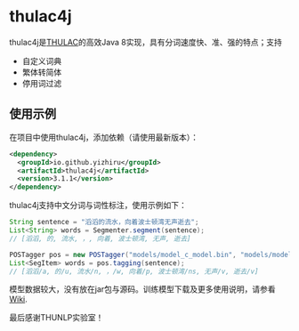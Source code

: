 # thulac4j

thulac4j是[THULAC](http://thulac.thunlp.org/)的高效Java 8实现，具有分词速度快、准、强的特点；支持

- 自定义词典
- 繁体转简体
- 停用词过滤


## 使用示例

在项目中使用thulac4j，添加依赖（请使用最新版本）：

```xml
<dependency>
  <groupId>io.github.yizhiru</groupId>
  <artifactId>thulac4j</artifactId>
  <version>3.1.1</version>
</dependency>
```

thulac4j支持中文分词与词性标注，使用示例如下：


```java
String sentence = "滔滔的流水，向着波士顿湾无声逝去";
List<String> words = Segmenter.segment(sentence);
// [滔滔, 的, 流水, ，, 向着, 波士顿湾, 无声, 逝去]

POSTagger pos = new POSTagger("models/model_c_model.bin", "models/model_c_dat.bin");
List<SegItem> words = pos.tagging(sentence);
// [滔滔/a, 的/u, 流水/n, ，/w, 向着/p, 波士顿湾/ns, 无声/v, 逝去/v]
```

模型数据较大，没有放在jar包与源码。训练模型下载及更多使用说明，请参看[Wiki](https://github.com/yizhiru/thulac4j/wiki).


最后感谢THUNLP实验室！


